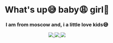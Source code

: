 <div id='header' align="center">
  <h1>What's up😅 baby😩 girl🙎</h1>
  <h3> I am from moscow and, i a little love kids😅 </h3>
  <a href="https://t.me/+w-uCHDeJQN9iMDgy">
    <img src="https://img.shields.io/badge/Telegram-2CA5E0?style=for-the-badge&logo=telegram&logoColor=white">
  <a href="[https://pobedarf.ru/wp-content/uploads/2020/02/gitler-802x534.jpg](https://avatars.dzeninfra.ru/get-zen_doc/1590219/pub_5e993fb3762da54879f4237e_5e9968796fe8fc3f6864a637/scale_1200)">
    <img src="https://img.shields.io/badge/Wire-B71C1C?style=for-the-badge&logo=wire&logoColor=white">
    <a href="https://tankionline.com/ru/">
      <img src="https://img.shields.io/badge/matrix-000000?style=for-the-badge&logo=Matrix&logoColor=white">
</div>
